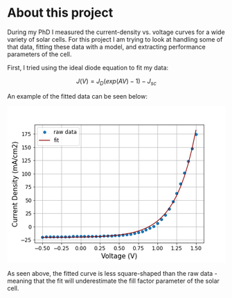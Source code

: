 # About this project

During my PhD I measured the current-density vs. voltage curves for a wide variety of solar cells. For this project I am trying to look at handling some of that data, fitting these data with a model, and extracting performance parameters of the cell.

First, I tried using the ideal diode equation to fit my data:

$$J(V) = J_{D} (exp(A V) - 1) - J_{sc}$$

An example of the fitted data can be seen below:

![fitted_JV](JVfit.png)

As seen above, the fitted curve is less square-shaped than the raw data - meaning that the fit will underestimate the fill factor parameter of the solar cell. 